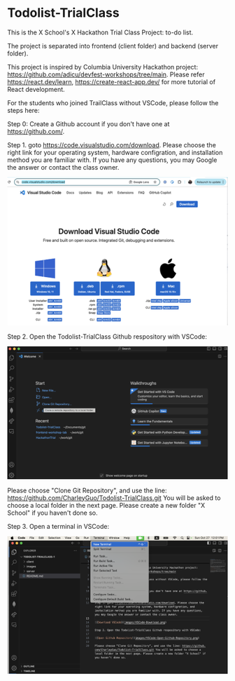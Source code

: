 # Todolist-TrialClass
This is the X School's X Hackathon Trial Class Project: to-do list.

The project is separated into frontend (client folder) and backend (server folder). 

This project is inspired by Columbia University Hackathon project: https://github.com/adicu/devfest-workshops/tree/main. Please refer https://react.dev/learn, https://create-react-app.dev/ for more tutorial of React development.

For the students who joined TrailClass without VSCode, please follow the steps here:

Step 0: Create a Github account if you don't have one at https://github.com/. 

Step 1. goto https://code.visualstudio.com/download. Please choose the right link for your operating system, hardware configration, and installation method you are familiar with. If you have any questions, you may Google the answer or contact the class owner. 

![Download VSCode](images/VSCode-Download.png)

Step 2. Open the Todolist-TrialClass Github respository with VSCode:

![Open Github Repsoitory](images/VSCode-Open-Github-Repository.png)

Please choose "Clone Git Repository", and use the line: https://github.com/CharleyGuo/Todolist-TrialClass.git You will be asked to choose a local folder in the next page. Please create a new folder "X School" if you haven't done so.

Step 3. Open a terminal in VSCode:

![New a Termianl](images/VSCode-New-Terminal.png)